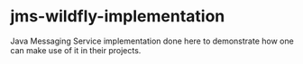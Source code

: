 # jms-wildfly-implementation
Java Messaging Service implementation done here to demonstrate how one can make use of it in their projects.
